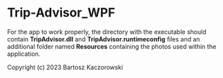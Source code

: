 # Trip-Advisor_WPF

For the app to work properly, the directory with the executable should contain **TripAdvisor.dll** and **TripAdvisor.runtimeconfig** files and an additional folder named **Resources** containing the photos used within the application.

Copyright (c) 2023 Bartosz Kaczorowski
